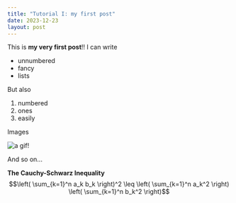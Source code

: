 ```yaml
---
title: "Tutorial I: my first post"
date: 2023-12-23
layout: post
---
```


This is **my very first post**!! I can write

* unnumbered
* fancy
* lists

But also

1. numbered
1. ones
1. easily

Images

![a gif!](https://media.giphy.com/media/l0MYt5jPR6QX5pnqM/giphy.gif)

And so on...


**The Cauchy-Schwarz Inequality**
$$\left( \sum_{k=1}^n a_k b_k \right)^2 \leq \left( \sum_{k=1}^n a_k^2 \right) \left( \sum_{k=1}^n b_k^2 \right)$$
